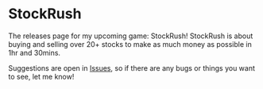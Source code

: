 # StockRush
The releases page for my upcoming game: StockRush! StockRush is about buying and selling over 20+ stocks to make as much money as possible in 1hr and 30mins.

Suggestions are open in [Issues](https://github.com/SKI79/StockRush/issues), so if there are any bugs or things you want to see, let me know!
